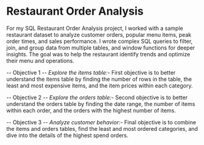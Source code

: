 # Restaurant Order Analysis
For my SQL Restaurant Order Analysis project, I worked with a sample restaurant dataset to analyze customer orders, popular menu items, peak order times, and sales performance. I wrote complex SQL queries to filter, join, and group data from multiple tables, and window functions for deeper insights. The goal was to help the restaurant identify trends and optimize their menu and operations. 

-- Objective 1 --
_Explore the items table:-_
First objective is to better understand the items table by finding the number of rows in the table, the least and most expensive items, and the item prices within each category.

-- Objective 2 --
_Explore the orders table:-_
Second objective is to better understand the orders table by finding the date range, the number of items within each order, and the orders with the highest number of items.

-- Objective 3 --
_Analyze customer behavior:-_
Final objective is to combine the items and orders tables, find the least and most ordered categories, and dive into the details of the highest spend orders.

